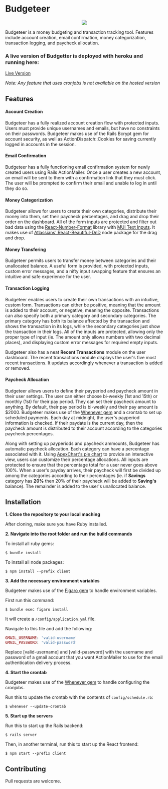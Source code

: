 # Budgeteer

<p align="center">
  <img src="https://i.ibb.co/fFJ3rrV/header-logo-removebg-preview.png">  
</p>

Budgeteer is a money budgeting and transaction tracking tool. Features include account creation, email confirmation, money categorization, transaction logging, and paycheck allocation.

### A live version of Budgetter is deployed with heroku and running here:

[Live Version](https://budgeteer-finance.herokuapp.com)

*Note: Any feature that uses cronjobs is not available on the hosted version*

## Features

#### Account Creation

Budgeteer has a fully realized account creation flow with protected inputs. Users must provide unique usernames and emails, but have no constraints on their passwords. Budgeteer makes use of the Rails Bcrypt gem for account security, as well as ActionDispatch::Cookies for saving currently logged in accounts in the session.

#### Email Confirmation

Budgeteer has a fully functioning email confirmation system for newly created users using Rails ActionMailer. Once a user creates a new account, an email will be sent to them with a confirmation link that they must click. The user will be prompted to confirm their email and unable to log in until they do so. 

#### Money Categorization

Budgeteer allows for users to create their own categories, distribute their money into them, set their paycheck percentages, and drag and drop their order on the dashboard. All of the form inputs are protected and filter out bad data using the [React-Number-Format](https://github.com/s-yadav/react-number-format) library with [MUI Text Inputs](https://mui.com/components/text-fields/#main-content). It makes use of [Atlassians' React-Beautiful-DnD](https://github.com/atlassian/react-beautiful-dnd) node package for the drag and drop.

#### Money Transfering

Budgeteer permits users to transfer money between categories and their unallocated balance. A useful form is provided, with protected inputs, custom error messages, and a nifty input swapping feature that ensures an intuitive and safe experience for the user.

#### Transaction Logging

Budgeteer enables users to create their own transactions with an intuitive, custom form. Transactions can either be positive, meaning that the amount is added to their account, or negative, meaning the opposite. Transactions can also specify both a primary category and secondary categories. The primary category has both its balance affected by the transaction and shows the transaction in its logs, while the secondary categories just show the transaction in their logs. All of the inputs are protected, allowing only the proper type of input (ie. The amount only allows numbers with two decimal places), and displaying custom error messages for required empty inputs. 

Budgeteer also has a neat **Recent Transactions** module on the user dashboard. The recent transactions module displays the user's five most recent transactions. It updates accordingly whenever a transaction is added or removed.

#### Paycheck Allocation

Budgeteer allows users to define their payperiod and paycheck amount in their user settings. The user can either choose bi-weekly (1st and 15th) or monthly (1st) for their pay period. They can set their paycheck amount to anything. By default, their pay period is bi-weekly and their pay amount is $2000. Budgeteer makes use of the [Whenever gem](https://github.com/javan/whenever) and a crontab to set up scheduled payments. Each day at midnight, the user's payperiod information is checked. If their paydate is the current day, then the paycheck amount is distributed to their account according to the categories paycheck percentages.

Along with setting up payperiods and paycheck ammounts, Budgeteer has automatic paycheck allocation. Each category can have a percentage associated with it. Using [ApexChart's pie chart](https://apexcharts.com/) to provide an interactive view, users can customize their percentage allocations. All inputs are protected to ensure that the percentage total for a user never goes above 100%. When a user's payday arrives, their paycheck will first be divided up among the categories according to their percentages (ie. if **Savings** category has **20%** then 20% of their paycheck will be added to **Saving's** balance). The remainder is added to the user's unallocated balance.

## Installation

**1. Clone the repository to your local maching**

After cloning, make sure you have Ruby installed.

**2. Navigate into the root folder and run the build commands**

  To install all ruby gems:
  ```
  $ bundle install
  ```
  
  To install all node packages:
  ```
  $ npm install --prefix client
  ```

**3. Add the necessary environment variables**

  Budgeteer makes use of the [Figaro gem](https://github.com/laserlemon/figaro) to handle environment variables.
  
  First run this command:
  ```
  $ bundle exec figaro install
  ```
  
  It will create a `/config/application.yml` file.
  
  Navigate to this file and add the following:
  
  ```ruby
  GMAIL_USERNAME: 'valid-username'
  GMAIL_PASSWORD: 'valid-password'
  ```
  
  Replace [valid-username] and [valid-password] with the username and password of a gmail account that you want ActionMailer to use   for the email authentication delivery process.
  
  **4. Start the crontab**
  
  Budgeteer makes use of the [Whenever gem](https://github.com/javan/whenever) to handle configuring the cronjobs.
  
  Run this to update the crontab with the contents of `config/schedule.rb`:
  ```
  $ whenever --update-crontab
  ```
  
  **5. Start up the servers**
  
  Run this to start up the Rails backend:
  ```
  $ rails server
  ```
  
  Then, in another terminal, run this to start up the React frontend:
  ```
  $ npm start --prefix client
  ```

## Contributing

Pull requests are welcome. 
